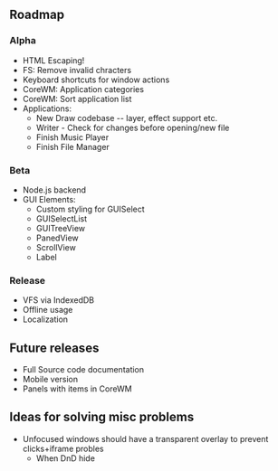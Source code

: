 
## Roadmap

### Alpha

* HTML Escaping!
* FS: Remove invalid chracters
* Keyboard shortcuts for window actions
* CoreWM: Application categories
* CoreWM: Sort application list
* Applications:
  * New Draw codebase -- layer, effect support etc.
  * Writer - Check for changes before opening/new file
  * Finish Music Player
  * Finish File Manager

### Beta

* Node.js backend
* GUI Elements:
  * Custom styling for GUISelect
  * GUISelectList
  * GUITreeView
  * PanedView
  * ScrollView
  * Label

### Release

* VFS via IndexedDB
* Offline usage
* Localization

## Future releases
* Full Source code documentation
* Mobile version
* Panels with items in CoreWM

## Ideas for solving misc problems
* Unfocused windows should have a transparent overlay to prevent clicks+iframe probles
  * When DnD hide
